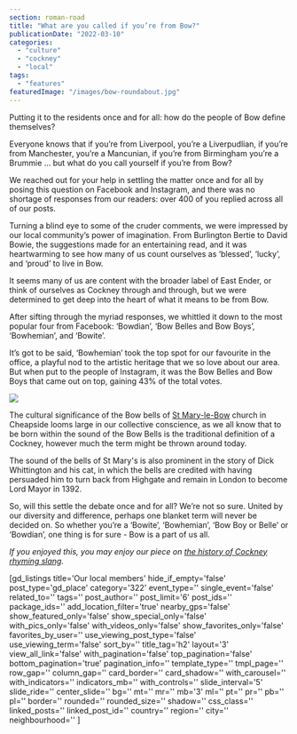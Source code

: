 ```yaml
---
section: roman-road
title: "What are you called if you’re from Bow?"
publicationDate: "2022-03-10"
categories: 
  - "culture"
  - "cockney"
  - "local"
tags: 
  - "features"
featuredImage: "/images/bow-roundabout.jpg"
---
```


Putting it to the residents once and for all: how do the people of Bow define themselves?

Everyone knows that if you’re from Liverpool, you’re a Liverpudlian, if you’re from Manchester, you’re a Mancunian, if you’re from Birmingham you’re a Brummie … but what do you call yourself if you’re from Bow? 

We reached out for your help in settling the matter once and for all by posing this question on Facebook and Instagram, and there was no shortage of responses from our readers: over 400 of you replied across all of our posts. 

Turning a blind eye to some of the cruder comments, we were impressed by our local community’s power of imagination. From Burlington Bertie to David Bowie, the suggestions made for an entertaining read, and it was heartwarming to see how many of us count ourselves as ‘blessed’, ‘lucky’, and ‘proud’ to live in Bow. 

It seems many of us are content with the broader label of East Ender, or think of ourselves as Cockney through and through, but we were determined to get deep into the heart of what it means to be from Bow. 

After sifting through the myriad responses, we whittled it down to the most popular four from Facebook: ‘Bowdian’, ‘Bow Belles and Bow Boys’, ‘Bowhemian’, and ‘Bowite’. 

It’s got to be said, ‘Bowhemian’ took the top spot for our favourite in the office, a playful nod to the artistic heritage that we so love about our area. But when put to the people of Instagram, it was the Bow Belles and Bow Boys that came out on top, gaining 43% of the total votes. 

![](https://lh3.googleusercontent.com/ltL-n3wb9RN715VHkdrwY3C9FWNKwHgaBqnTh4PBUEK8PjpXU1Xb48iNdvIrU4mZVMkHrfwzIx83tdMkUqJKxZdrCiQQjPRXbU8fS6dBV9ppR97tnJaIcKuSKhgy1TmhDvR5TnM)

The cultural significance of the Bow bells of [St Mary-le-Bow](https://www.stmarylebow.org.uk/) church in Cheapside looms large in our collective conscience, as we all know that to be born within the sound of the Bow Bells is the traditional definition of a Cockney, however much the term might be thrown around today. 

The sound of the bells of St Mary's is also prominent in the story of Dick Whittington and his cat, in which the bells are credited with having persuaded him to turn back from Highgate and remain in London to become Lord Mayor in 1392. 

So, will this settle the debate once and for all? We’re not so sure. United by our diversity and difference, perhaps one blanket term will never be decided on. So whether you’re a ‘Bowite’, ‘Bowhemian’, ‘Bow Boy or Belle’ or ‘Bowdian’, one thing is for sure - Bow is a part of us all. 

_If you enjoyed this, you may enjoy our piece on [the history of Cockney rhyming slang](https://romanroadlondon.com/cockney-rhyming-slang-history/)._

\[gd\_listings title='Our local members' hide\_if\_empty='false' post\_type='gd\_place' category='322' event\_type='' single\_event='false' related\_to='' tags='' post\_author='' post\_limit='6' post\_ids='' package\_ids='' add\_location\_filter='true' nearby\_gps='false' show\_featured\_only='false' show\_special\_only='false' with\_pics\_only='false' with\_videos\_only='false' show\_favorites\_only='false' favorites\_by\_user='' use\_viewing\_post\_type='false' use\_viewing\_term='false' sort\_by='' title\_tag='h2' layout='3' view\_all\_link='false' with\_pagination='false' top\_pagination='false' bottom\_pagination='true' pagination\_info='' template\_type='' tmpl\_page='' row\_gap='' column\_gap='' card\_border='' card\_shadow='' with\_carousel='' with\_indicators='' indicators\_mb='' with\_controls='' slide\_interval='5' slide\_ride='' center\_slide='' bg='' mt='' mr='' mb='3' ml='' pt='' pr='' pb='' pl='' border='' rounded='' rounded\_size='' shadow='' css\_class='' linked\_posts='' linked\_post\_id='' country='' region='' city='' neighbourhood='' \]

